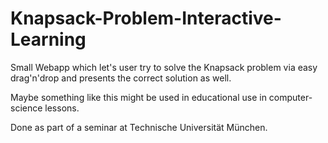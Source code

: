 # Knapsack-Problem-Interactive-Learning
Small Webapp which let's user try to solve the Knapsack problem via easy drag'n'drop and presents the correct solution as well. 

Maybe something like this might be used in educational use in computer-science lessons. 

Done as part of a seminar at Technische Universität München. 
